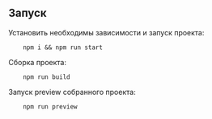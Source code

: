 ## Запуск

Установить необходимы зависимости и запуск проекта:

```shell
    npm i && npm run start
```

Сборка проекта:

```shell
    npm run build
```

Запуск preview собранного проекта:

```shell
    npm run preview
```
